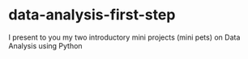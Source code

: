 # data-analysis-first-step
I present to you my two introductory mini projects (mini pets) on Data Analysis using Python
